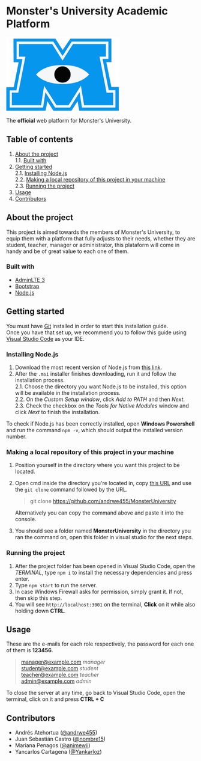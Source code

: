 # Monster's University Academic Platform

![logo](Frontend/views/img/MUlogo.png)

The **official** web platform for Monster's University.  

## Table of contents

1. [About the project](#about-the-project)  
   1.1. [Built with](#built-with)
2. [Getting started](#getting-started)  
  2.1. [Installing Node.js](#installing-nodejs)  
  2.2. [Making a local repository of this project in your machine](#making-a-local-repository-of-this-project-in-your-machine)  
  2.3. [Running the project](#running-the-project)
3. [Usage](#usage)
4. [Contributors](#contributors)

## About the project

This project is aimed towards the members of Monster's University, to equip them with a platform that fully adjusts to their needs, whether they are student, teacher, manager or administrator, this plataform will come in handy and be of great value to each one of them.

### Built with
* [AdminLTE 3](https://adminlte.io/themes/v3/)
* [Bootstrap](https://getbootstrap.com/) 
* [Node.js](https://nodejs.org/en)

## Getting started

You must have [Git](https://git-scm.com/book/en/v2/Getting-Started-Installing-Git) installed in order to start this installation guide.  
Once you have that set up, we recommend you to follow this guide using [Visual Studio Code](https://code.visualstudio.com/) as your IDE.

### Installing Node.js 
1. Download the most recent version of Node.js from [this link](https://nodejs.org/en/download/prebuilt-installer).
2. After the `.msi` installer finishes downloading, run it and follow the installation process.  
  2.1. Choose the directory you want Node.js to be installed, this option will be available in the installation process.  
  2.2. On the *Custom Setup window*, click *Add to PATH* and then *Next*.  
  2.3. Check the checkbox on the *Tools for Native Modules* window and click *Next* to finish the installation.   

To check if Node.js has been correctly installed, open **Windows Powershell** and run the command `npm -v`, which should output the installed version number.

### Making a local repository of this project in your machine
1. Position yourself in the directory where you want this project to be located.
2. Open cmd inside the directory you're located in, copy [this URL](https://github.com/andrwe455/MonsterUniversity) and use the `git clone` command followed by the URL.   
    > git clone https://github.com/andrwe455/MonsterUniversity  

    Alternatively you can copy the command above and paste it into the console. 
3. You should see a folder named **MonsterUniversity** in the directory you ran the command on, open this folder in visual studio for the next steps.

### Running the project
1. After the project folder has been opened in Visual Studio Code, open the *TERMINAL*, type `npm i` to install the necessary dependencies and press enter.
2. Type `npm start` to run the server.
3. In case Windows Firewall asks for permission, simply grant it. If not, then skip this step. 
4. You will see `http://localhost:3001` on the terminal, **Click** on it while also holding down **CTRL**.

## Usage
These are the e-mails for each role respectively, the password for each one of them is **123456**.

>manager@example.com *manager*   
student@example.com *student*  
teacher@example.com *teacher*  
admin@example.com *admin*

To close the server at any time, go back to Visual Studio Code, open the terminal, click on it and press **CTRL + C**

## Contributors
- Andrés Atehortua ([@andrwe455](https://github.com/andrwe455))
- Juan Sebastián Castro ([@nombre15](https://github.com/nombre15))
- Mariana Penagos ([@animewii](https://github.com/animewii))
- Yancarlos Cartagena ([@Yankarloz](https://github.com/Yankarloz))

